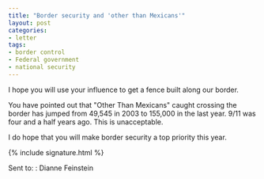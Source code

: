 ```yaml
---
title: "Border security and 'other than Mexicans'"
layout: post
categories:
- letter
tags:
- border control
- Federal government
- national security
---
```


I hope you will use your influence to get a fence built along our border.

You have pointed out that "Other Than Mexicans" caught crossing the border has jumped from 49,545 in 2003 to 155,000 in the last year. 9/11 was four and a half years ago. This is unacceptable.

I do hope that you will make border security a top priority this year.

{% include signature.html %}

Sent to:
: Dianne Feinstein

